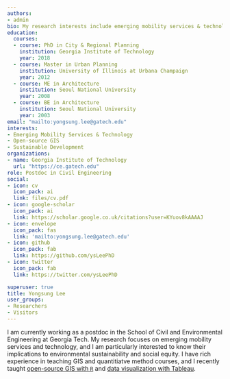```yaml
---
authors:
- admin
bio: My research interests include emerging mobility services & technology, urban informatics and machine learning, and sustainable development. 
education:
  courses:
  - course: PhD in City & Regional Planning
    institution: Georgia Institute of Technology
    year: 2018
  - course: Master in Urban Planning
    institution: University of Illinois at Urbana Champaign
    year: 2012
  - course: ME in Architecture
    institution: Seoul National University
    year: 2008
  - course: BE in Architecture
    institution: Seoul National University
    year: 2003
email: "mailto:yongsung.lee@gatech.edu"
interests:
- Emerging Mobility Services & Technology
- Open-source GIS
- Sustainable Development
organizations:
- name: Georgia Institute of Technology
  url: "https://ce.gatech.edu"
role: Postdoc in Civil Engineering
social:
- icon: cv
  icon_pack: ai
  link: files/cv.pdf
- icon: google-scholar
  icon_pack: ai
  link: https://scholar.google.co.uk/citations?user=KYuov8kAAAAJ
- icon: envelope
  icon_pack: fas
  link: 'mailto:yongsung.lee@gatech.edu'
- icon: github
  icon_pack: fab
  link: https://github.com/ysLeePhD
- icon: twitter
  icon_pack: fab
  link: https://twitter.com/ysLeePhD

superuser: true
title: Yongsung Lee
user_groups:
- Researchers
- Visitors
---
```


I am currently working as a postdoc in the School of Civil and Environmental Engineering at Georgia Tech. My research focuses on emerging mobility services and technology, and I am particularly interested to know their implications to environmental sustainability and social equity. I have rich experience in teaching GIS and quantitiatve method courses, and I recently taught [open-source GIS with `R`](https://rpubs.com/spring19cp6521) and [data visualization with Tableau](https://public.tableau.com/profile/yongsung.lee#!/).